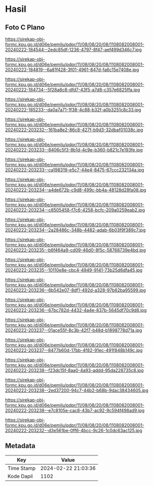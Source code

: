 # Hasil

## Foto C Plano

https://sirekap-obj-formc.kpu.go.id/d06e/pemilu/pdpr/11/08/08/20/08/1108082008001-20240222-184544--2edc85df-1236-4797-8f47-aef499d346c7.jpg

https://sirekap-obj-formc.kpu.go.id/d06e/pemilu/pdpr/11/08/08/20/08/1108082008001-20240222-184819--6a81f428-3f01-4961-847d-fa6c15e7408e.jpg

https://sirekap-obj-formc.kpu.go.id/d06e/pemilu/pdpr/11/08/08/20/08/1108082008001-20240222-184734--5f28a8c8-dfd7-43f5-a7d8-c357e6825ffa.jpg

https://sirekap-obj-formc.kpu.go.id/d06e/pemilu/pdpr/11/08/08/20/08/1108082008001-20240222-185233--da0a7a71-1f38-4c88-b32f-a0b3251c8c33.jpg

https://sirekap-obj-formc.kpu.go.id/d06e/pemilu/pdpr/11/08/08/20/08/1108082008001-20240222-203232--161ba8e2-86c8-427f-b9d3-32dbaf01038c.jpg

https://sirekap-obj-formc.kpu.go.id/d06e/pemilu/pdpr/11/08/08/20/08/1108082008001-20240222-203233--8406c5f3-8b1d-4c9e-b360-b821c7e193fe.jpg

https://sirekap-obj-formc.kpu.go.id/d06e/pemilu/pdpr/11/08/08/20/08/1108082008001-20240222-203233--ca198319-e5c7-44e4-8475-67ccc232134a.jpg

https://sirekap-obj-formc.kpu.go.id/d06e/pemilu/pdpr/11/08/08/20/08/1108082008001-20240222-203234--a4de672b-c9d8-499c-bb4a-48128d28fa08.jpg

https://sirekap-obj-formc.kpu.go.id/d06e/pemilu/pdpr/11/08/08/20/08/1108082008001-20240222-203234--c8505458-f7c6-4258-bcfc-209a0259eab2.jpg

https://sirekap-obj-formc.kpu.go.id/d06e/pemilu/pdpr/11/08/08/20/08/1108082008001-20240222-203234--2a28486c-348b-4482-adab-6b03f9f389c7.jpg

https://sirekap-obj-formc.kpu.go.id/d06e/pemilu/pdpr/11/08/08/20/08/1108082008001-20240222-203235--b6f464a9-cd09-46d0-8f5c-58768739e4bd.jpg

https://sirekap-obj-formc.kpu.go.id/d06e/pemilu/pdpr/11/08/08/20/08/1108082008001-20240222-203235--10110e8e-cbc4-4949-9141-73b25d6dfa45.jpg

https://sirekap-obj-formc.kpu.go.id/d06e/pemilu/pdpr/11/08/08/20/08/1108082008001-20240222-203236--6b542e07-8df1-492d-a328-97b62ba95599.jpg

https://sirekap-obj-formc.kpu.go.id/d06e/pemilu/pdpr/11/08/08/20/08/1108082008001-20240222-203236--67bc782d-4432-4a4e-837b-5645df70c9d8.jpg

https://sirekap-obj-formc.kpu.go.id/d06e/pemilu/pdpr/11/08/08/20/08/1108082008001-20240222-203237--01ace55f-8c3b-42f7-b48d-b1898778d71a.jpg

https://sirekap-obj-formc.kpu.go.id/d06e/pemilu/pdpr/11/08/08/20/08/1108082008001-20240222-203237--8477b60d-17bb-4f82-91ec-491f848b149c.jpg

https://sirekap-obj-formc.kpu.go.id/d06e/pemilu/pdpr/11/08/08/20/08/1108082008001-20240222-203238--f23dc15f-8aa0-4a93-addd-95da226735c8.jpg

https://sirekap-obj-formc.kpu.go.id/d06e/pemilu/pdpr/11/08/08/20/08/1108082008001-20240222-203238--2ed37200-94c7-44b2-b68b-9dac38434605.jpg

https://sirekap-obj-formc.kpu.go.id/d06e/pemilu/pdpr/11/08/08/20/08/1108082008001-20240222-203238--e7c8105e-cac8-43b7-ac92-9c594f498ad9.jpg

https://sirekap-obj-formc.kpu.go.id/d06e/pemilu/pdpr/11/08/08/20/08/1108082008001-20240222-203232--d3e561be-0ff6-4bcc-9c26-1c0dc63ac125.jpg


## Metadata

| Key        | Value               |
| ---------- | ------------------- |
| Time Stamp | 2024-02-22 21:03:36 |
| Kode Dapil | 1102                |



